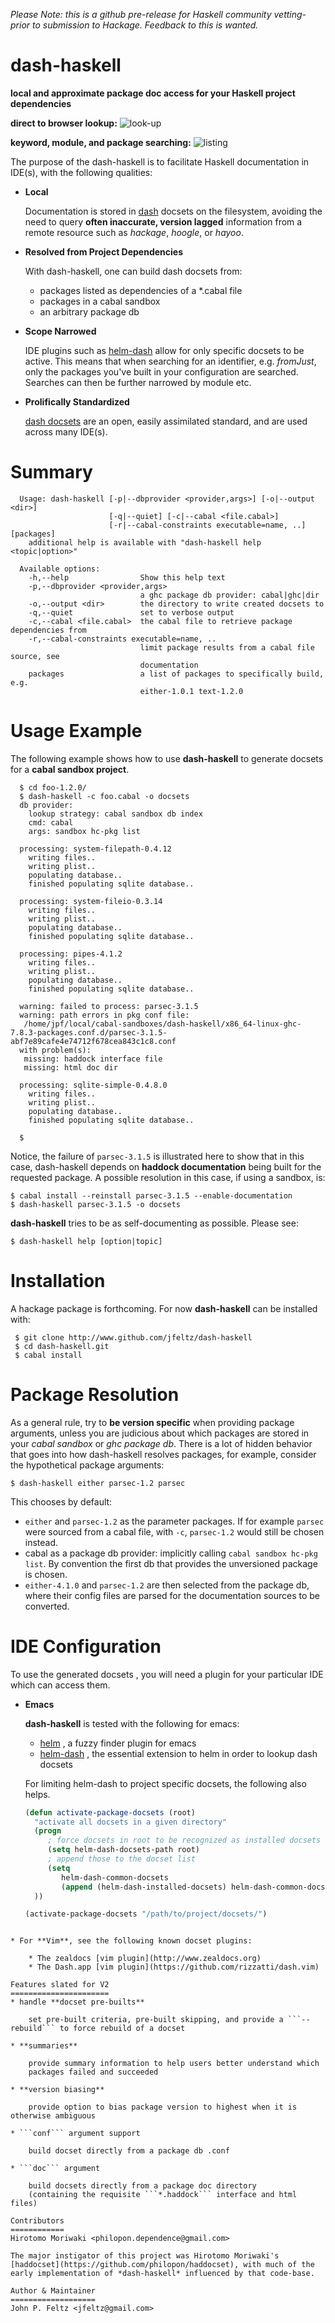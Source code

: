 *Please Note: this is a github pre-release for Haskell community vetting-
prior to submission to Hackage. Feedback to this is wanted.*

dash-haskell
============
**local and approximate package doc access for your Haskell project dependencies**

  **direct to browser lookup:**
  ![look-up](/img/lookup.png?raw=true)
 

  **keyword, module, and package searching:**
  ![listing](/img/listing.png?raw=true)

The purpose of the dash-haskell is to facilitate Haskell documentation in IDE(s), with the following qualities:
  
  * **Local**

    Documentation is stored in [dash](http://kapeli.com/dash) docsets on the filesystem,
    avoiding the need to query **often inaccurate, version lagged** information from a remote resource such as *hackage*,
    *hoogle*, or *hayoo*.
    
  * **Resolved from Project Dependencies**

    With dash-haskell, one can build dash docsets from:
     * packages listed as dependencies of a *.cabal file
     * packages in a cabal sandbox
     * an arbitrary package db

  * **Scope Narrowed**
    
    IDE plugins such as [helm-dash](https://github.com/areina/helm-dash)
    allow for only specific docsets to be active. This means that
    when searching for an identifier, e.g. *fromJust*, only the
    packages you've built in your configuration are searched. Searches
    can then be further narrowed by module etc.

  * **Prolifically Standardized** 

    [dash docsets](http://kapeli.com/dash) are an open, easily assimilated standard, and
    are used across many IDE(s).

Summary
=======
```
  Usage: dash-haskell [-p|--dbprovider <provider,args>] [-o|--output <dir>]
                      [-q|--quiet] [-c|--cabal <file.cabal>]
                      [-r|--cabal-constraints executable=name, ..] [packages]
    additional help is available with "dash-haskell help <topic|option>"

  Available options:
    -h,--help                Show this help text
    -p,--dbprovider <provider,args>
                             a ghc package db provider: cabal|ghc|dir
    -o,--output <dir>        the directory to write created docsets to
    -q,--quiet               set to verbose output
    -c,--cabal <file.cabal>  the cabal file to retrieve package dependencies from 
    -r,--cabal-constraints executable=name, ..
                             limit package results from a cabal file source, see
                             documentation
    packages                 a list of packages to specifically build, e.g.
                             either-1.0.1 text-1.2.0
```

Usage Example
=============
The following example shows how to use **dash-haskell** to generate
docsets for a **cabal sandbox project**.

```
  $ cd foo-1.2.0/ 
  $ dash-haskell -c foo.cabal -o docsets 
  db provider:
    lookup strategy: cabal sandbox db index
    cmd: cabal
    args: sandbox hc-pkg list

  processing: system-filepath-0.4.12
    writing files..
    writing plist..
    populating database..
    finished populating sqlite database..

  processing: system-fileio-0.3.14
    writing files..
    writing plist..
    populating database..
    finished populating sqlite database..

  processing: pipes-4.1.2
    writing files..
    writing plist..
    populating database..
    finished populating sqlite database..

  warning: failed to process: parsec-3.1.5
  warning: path errors in pkg conf file:
   /home/jpf/local/cabal-sandboxes/dash-haskell/x86_64-linux-ghc-7.8.3-packages.conf.d/parsec-3.1.5-abf7e89cafe4e74712f678cea843c1c8.conf
  with problem(s):
   missing: haddock interface file
   missing: html doc dir

  processing: sqlite-simple-0.4.8.0
    writing files..
    writing plist..
    populating database..
    finished populating sqlite database..

  $

```

Notice, the failure of ```parsec-3.1.5``` is illustrated here to show that
in this case, dash-haskell depends on **haddock documentation** being built for
the requested package.
A possible resolution in this case, if using a sandbox, is:

```
$ cabal install --reinstall parsec-3.1.5 --enable-documentation
$ dash-haskell parsec-3.1.5 -o docsets
```

**dash-haskell** tries to be as self-documenting as possible. Please see:
```
$ dash-haskell help [option|topic]
```

Installation
============
A hackage package is forthcoming. For now **dash-haskell** can be installed with:
```
 $ git clone http://www.github.com/jfeltz/dash-haskell
 $ cd dash-haskell.git 
 $ cabal install 
```

Package Resolution
==================

As a general rule, try to **be version specific** when providing package arguments,
unless you are judicious about which packages are stored in your *cabal sandbox* or *ghc package db*. 
There is a lot of hidden behavior that goes into how dash-haskell resolves packages, 
for example, consider the hypothetical package arguments:
```
$ dash-haskell either parsec-1.2 parsec
```
This chooses by default:

* ```either``` and ```parsec-1.2``` as the parameter packages. 
  If for example ```parsec``` were sourced from a cabal file, with ```-c```, 
  ```parsec-1.2``` would still be chosen instead. 
* cabal as a package db provider:
  implicitly calling ```cabal sandbox hc-pkg list```.
  By convention the first db that provides the unversioned package is chosen.
* ```either-4.1.0``` and ```parsec-1.2``` are then selected from the package db,
where their config files are parsed for the documentation sources to be converted. 

IDE Configuration
=================
To use the generated docsets , you will need a plugin for your particular IDE which can access
them.

* **Emacs**

  **dash-haskell** is tested with the following for emacs:

  * [helm](https://github.com/emacs-helm/helm) , a fuzzy finder plugin for emacs
  * [helm-dash](https://github.com/areina/helm-dash) , the essential extension to helm in order to lookup dash docsets

  For limiting helm-dash to project specific docsets, the following also helps. 

  ```lisp
  (defun activate-package-docsets (root) 
    "activate all docsets in a given directory"
    (progn
       ; force docsets in root to be recognized as installed docsets
       (setq helm-dash-docsets-path root) 
       ; append those to the docset list
       (setq
          helm-dash-common-docsets
          (append (helm-dash-installed-docsets) helm-dash-common-docsets ))
    ))
  ```

  ```lisp
  (activate-package-docsets "/path/to/project/docsets/")
```

* For **Vim**, see the following known docset plugins:

    * The zealdocs [vim plugin](http://www.zealdocs.org)
    * The Dash.app [vim plugin](https://github.com/rizzatti/dash.vim)

Features slated for V2
======================
* handle **docset pre-builts**

    set pre-built criteria, pre-built skipping, and provide a ```--rebuild``` to force rebuild of a docset

* **summaries**

    provide summary information to help users better understand which
    packages failed and succeeded

* **version biasing** 

    provide option to bias package version to highest when it is otherwise ambiguous

* ```conf``` argument support 

    build docset directly from a package db .conf 

* ```doc``` argument 

    build docsets directly from a package doc directory 
    (containing the requisite ```*.haddock``` interface and html files)

Contributors
============
Hirotomo Moriwaki <philopon.dependence@gmail.com>

The major instigator of this project was Hirotomo Moriwaki's [haddocset](https://github.com/philopon/haddocset), with much of the early implementation of *dash-haskell* influenced by that code-base.

Author & Maintainer
===================
John P. Feltz <jfeltz@gmail.com>
